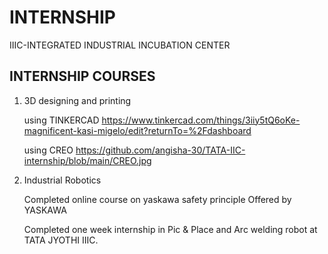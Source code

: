 # INTERNSHIP

IIIC-INTEGRATED INDUSTRIAL INCUBATION CENTER

## INTERNSHIP COURSES
1. 3D designing and printing

   using TINKERCAD
   https://www.tinkercad.com/things/3iiy5tQ6oKe-magnificent-kasi-migelo/edit?returnTo=%2Fdashboard

   using CREO
   https://github.com/angisha-30/TATA-IIC-internship/blob/main/CREO.jpg

2. Industrial Robotics

   Completed online course on yaskawa safety principle 
   Offered by YASKAWA
  


   Completed one week internship in Pic & Place and Arc welding robot at TATA JYOTHI IIIC.
   
